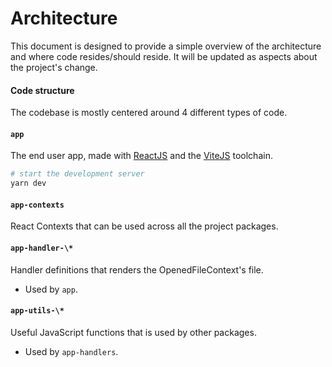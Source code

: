 # Architecture

This document is designed to provide a simple overview of the architecture and where code resides/should reside. It will be updated as aspects about the project's change.

#### Code structure

The codebase is mostly centered around 4 different types of code.

#### `app`

The end user app, made with [ReactJS](https://reactjs.org/) and the [ViteJS](https://vitejs.dev/) toolchain.

```sh
# start the development server
yarn dev
```

#### `app-contexts`

React Contexts that can be used across all the project packages.

#### `app-handler-\*`

Handler definitions that renders the OpenedFileContext's file.

- Used by `app`.

#### `app-utils-\*`

Useful JavaScript functions that is used by other packages.

- Used by `app-handlers`.

